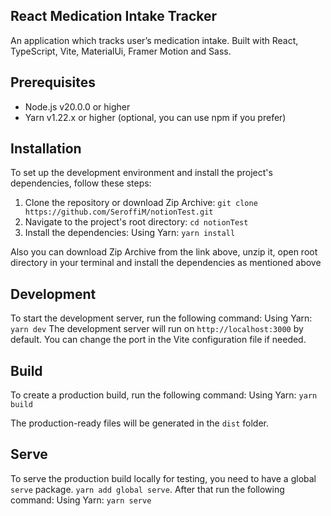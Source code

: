 ## React Medication Intake Tracker

An application which tracks user’s medication intake. Built with React, TypeScript, Vite, MaterialUi, Framer Motion and Sass.

## Prerequisites

- Node.js v20.0.0 or higher
- Yarn v1.22.x or higher (optional, you can use npm if you prefer)

## Installation

To set up the development environment and install the project's dependencies, follow these steps:

1. Clone the repository or download Zip Archive:
   `git clone https://github.com/SeroffiM/notionTest.git`
2. Navigate to the project's root directory:
   `cd notionTest`
3. Install the dependencies:
   Using Yarn:
   `yarn install`

Also you can download Zip Archive from the link above, unzip it, open root directory in your terminal and install the dependencies as mentioned above

## Development

To start the development server, run the following command:
Using Yarn:
`yarn dev`
The development server will run on `http://localhost:3000` by default. You can change the port in the Vite configuration file if needed.

## Build

To create a production build, run the following command:
Using Yarn:
`yarn build`

The production-ready files will be generated in the `dist` folder.

## Serve

To serve the production build locally for testing, you need to have a global `serve` package. `yarn add global serve`. After that run the following command:
Using Yarn:
`yarn serve`

